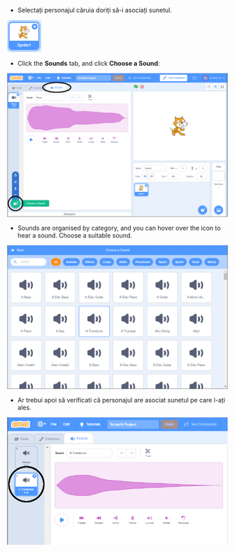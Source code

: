 + Selectați personajul căruia doriți să-i asociați sunetul.

![sprite](images/sprite-select.png)

+ Click the **Sounds** tab, and click **Choose a Sound**:

![sounds and choose a sound highlight](images/import-sound.png)

+ Sounds are organised by category, and you can hover over the icon to hear a sound. Choose a suitable sound.

![menu of sounds](images/choose-sound.png)

+ Ar trebui apoi să verificati că personajul are asociat sunetul pe care l-ați ales.

![new sound shown against the sprite](images/sound-imported.png)